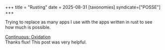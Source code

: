 +++
title = "Rusting"
date = 2025-08-31
[taxonomies]
syndicate=["POSSE"]
+++

Trying to replace as many apps I use with the apps written in rust to see how much is possible.

<div class="h-entry">
 <a href="https://flux.carboxi.de/continuous-oxidation/" class="u-in-reply-to">Continuous: Oxidation</a>
 <div class="p-name p-content">Thanks flux! This post was very helpful.</div>
</div>
